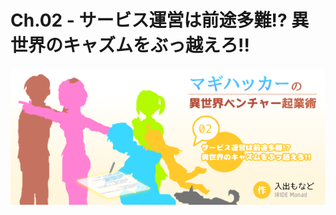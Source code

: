 # Ch.02 - サービス運営は前途多難!? 異世界のキャズムをぶっ越えろ!!

[![](./cover.png)](https://kakuyomu.jp/works/4852201425154996024)
